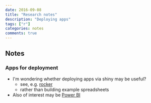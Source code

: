 ```yaml
---
date: 2016-09-08
title: "Research notes"
description: "Deploying apps"
tags: ["r"]
categories: notes
comments: true
---
```


Notes
-----

### Apps for deployment

-   I\'m wondering whether deploying apps via shiny may be useful?
    -   see, e.g. [rocker](https://github.com/rocker-org)
    -   rather than building example spreadsheets
-   Also of interest may be [Power
    BI](https://powerbi.microsoft.com/en-us/)
